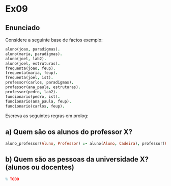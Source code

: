 # Ex09

## Enunciado

Considere a seguinte base de factos exemplo: 

```prolog
aluno(joao, paradigmas).
aluno(maria, paradigmas).
aluno(joel, lab2).
aluno(joel, estruturas).
frequenta(joao, feup).
frequenta(maria, feup).
frequenta(joel, ist).
professor(carlos, paradigmas).
professor(ana_paula, estruturas).
professor(pedro, lab2).
funcionario(pedro, ist).
funcionario(ana_paula, feup).
funcionario(carlos, feup).
```

Escreva as seguintes regras em prolog:

## a) Quem são os alunos do professor X?

```prolog
aluno_professor(Aluno, Professor) :- aluno(Aluno, Cadeira), professor(Professor, Cadeira).
```

## b) Quem são as pessoas da universidade X? (alunos ou docentes)

```prolog
% TODO
```

